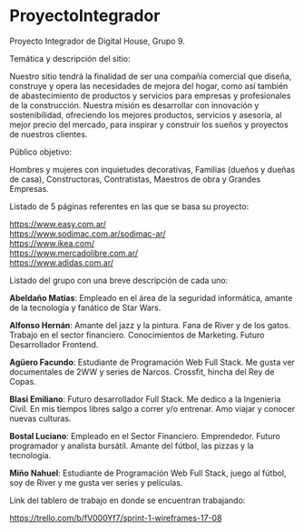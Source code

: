 # ProyectoIntegrador

Proyecto Integrador de Digital House, Grupo 9.


Temática y descripción del sitio:<br>

Nuestro sitio tendrá la finalidad de ser una compañía comercial que diseña, construye y opera las necesidades de mejora del hogar, como así también de abastecimiento de productos y servicios para empresas y profesionales de la construcción.
Nuestra misión es desarrollar con innovación y sostenibilidad, ofreciendo los mejores productos, servicios y asesoría, al mejor precio del mercado, para inspirar y construir los sueños y proyectos de nuestros clientes.


Público objetivo:<br>

Hombres y mujeres con inquietudes decorativas, Familias (dueños y dueñas de casa), Constructoras, Contratistas, Maestros de obra y Grandes Empresas. 


Listado de 5 páginas referentes en las que se basa su proyecto:

https://www.easy.com.ar/ <br>
https://www.sodimac.com.ar/sodimac-ar/ <br>
https://www.ikea.com/ <br>
https://www.mercadolibre.com.ar/ <br>
https://www.adidas.com.ar/ <br>


Listado del grupo con una breve descripción de cada uno:<br>

<B>Abeldaño Matias</B>: Empleado en el área de la seguridad informática, amante de la tecnología y fanático de Star Wars.

<B>Alfonso Hernán</B>: Amante del jazz y la pintura. Fana de River y de los gatos. Trabajo en el sector financiero. Conocimientos de Marketing. Futuro Desarrollador Frontend.

<B>Agüero Facundo</B>: Estudiante de Programación Web Full Stack. Me gusta ver documentales de 2WW y series de Narcos. Crossfit, hincha del Rey de Copas.

<B>Blasi Emiliano</B>: Futuro desarrollador Full Stack. Me dedico a la Ingenieria Civil. En mis tiempos libres salgo a correr y/o entrenar. Amo viajar y conocer nuevas culturas.

<B>Bostal Luciano</B>: Empleado en el Sector Financiero. Emprendedor. Futuro programador y analista bursátil. Amante del fútbol, las pizzas y la tecnología.

<B>Miño Nahuel</B>: Estudiante de Programación Web Full Stack, juego al fútbol, soy de River y me gusta ver series y películas.


Link del tablero de trabajo en donde se encuentran trabajando:<br>

https://trello.com/b/fV000Yf7/sprint-1-wireframes-17-08  

